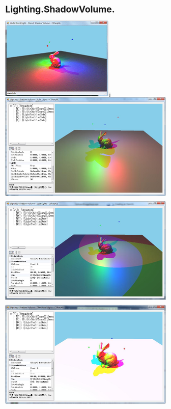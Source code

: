 ﻿# Lighting.ShadowVolume.

![StencilShadowVolume.gif](StencilShadowVolume.gif)
j
![Lighting.ShadowVolume.PointLights](Lighting.ShadowVolume.PointLights.png)

![Lighting.ShadowVolume.SpotLights](Lighting.ShadowVolume.SpotLights.png)

![Lighting.ShadowVolume.DirectionalLights](Lighting.ShadowVolume.DirectionalLights.png)

